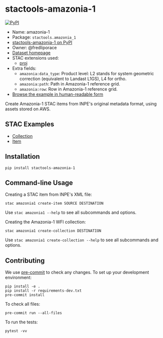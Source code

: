 # stactools-amazonia-1

[![PyPI](https://img.shields.io/pypi/v/stactools-amazonia-1)](https://pypi.org/project/stactools-amazonia-1/)

- Name: amazonia-1
- Package: `stactools.amazonia_1`
- [stactools-amazonia-1 on PyPI](https://pypi.org/project/stactools-amazonia-1/)
- Owner: @fredliporace
- [Dataset homepage](https://aws.amazon.com/marketplace/pp/prodview-khrlpmr36l66s)
- STAC extensions used:
  - [proj](https://github.com/stac-extensions/projection/)
- Extra fields:
  - `amazonia:data_type`: Product level: L2 stands for system geometric
  correction (equivalent to Landast L1GS), L4 for ortho.
  - `amazonia:path`: Path in Amazonia-1 reference grid.
  - `amazonia:row`: Row in Amazonia-1 reference grid.
- [Browse the example in human-readable form](https://radiantearth.github.io/stac-browser/#/external/raw.githubusercontent.com/stactools-packages/amazonia-1/examples/collection.json)

Create Amazonia-1 STAC items from INPE's original metadata format,
using assets stored on AWS.

## STAC Examples

- [Collection](examples/collection.json)
- [Item](examples/AMAZONIA_1_WFI_20220810_033_018.json)

## Installation

```shell
pip install stactools-amazonia-1
```

## Command-line Usage

Creating a STAC item from INPE's XML file:

```shell
stac amazonia1 create-item SOURCE DESTINATION
```

Use `stac amazonia1 --help` to see all subcommands and options.

Creating the Amazonia-1 WFI collection:

```shell
stac amazonia1 create-collection DESTINATION
```

Use `stac amazonia1 create-collection --help` to see all subcommands and options.

## Contributing

We use [pre-commit](https://pre-commit.com/) to check any changes.
To set up your development environment:

```shell
pip install -e .
pip install -r requirements-dev.txt
pre-commit install
```

To check all files:

```shell
pre-commit run --all-files
```

To run the tests:

```shell
pytest -vv
```
